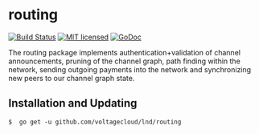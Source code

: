 routing
=======

[![Build Status](http://img.shields.io/travis/voltagecloud/lnd.svg)](https://travis-ci.org/voltagecloud/lnd) 
[![MIT licensed](https://img.shields.io/badge/license-MIT-blue.svg)](https://github.com/voltagecloud/lnd/blob/master/LICENSE)
[![GoDoc](https://img.shields.io/badge/godoc-reference-blue.svg)](http://godoc.org/github.com/voltagecloud/lnd/routing)

The routing package implements authentication+validation of channel
announcements, pruning of the channel graph, path finding within the network,
sending outgoing payments into the network and synchronizing new peers to our
channel graph state.

## Installation and Updating

```shell
$  go get -u github.com/voltagecloud/lnd/routing
```
